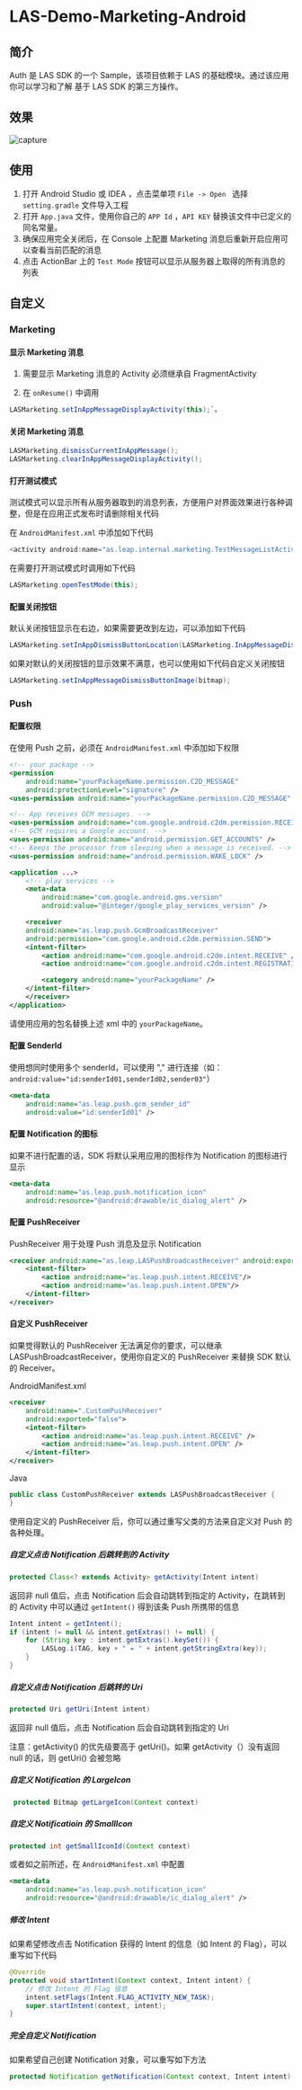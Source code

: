 # LAS-Demo-Marketing-Android

## 简介

Auth 是 LAS SDK 的一个 Sample，该项目依赖于 LAS 的基础模块。通过该应用你可以学习和了解 基于 LAS SDK 的第三方操作。

## 效果

![capture](capture/marketing.gif)

## 使用

1. 打开 Android Studio 或 IDEA ，点击菜单项 `File -> Open ` 选择 `setting.gradle` 文件导入工程
2. 打开 `App.java` 文件，使用你自己的 `APP Id` ，`API KEY` 替换该文件中已定义的同名常量。
3. 确保应用完全关闭后，在 Console 上配置 Marketing 消息后重新开启应用可以查看当前匹配的消息
4. 点击 ActionBar 上的 `Test Mode` 按钮可以显示从服务器上取得的所有消息的列表

## 自定义

### Marketing

#### 显示 Marketing 消息

1. 需要显示 Marketing 消息的 Activity 必须继承自 FragmentActivity

2. 在 `onResume()` 中调用

```java
LASMarketing.setInAppMessageDisplayActivity(this);`。
```

#### 关闭 Marketing 消息

```java
LASMarketing.dismissCurrentInAppMessage();
LASMarketing.clearInAppMessageDisplayActivity();
```

#### 打开测试模式

测试模式可以显示所有从服务器取到的消息列表，方便用户对界面效果进行各种调整，但是在应用正式发布时请删除相关代码

在 `AndroidManifest.xml` 中添加如下代码

```java
<activity android:name="as.leap.internal.marketing.TestMessageListActivity"/>
```

在需要打开测试模式时调用如下代码

```java
LASMarketing.openTestMode(this);
```

#### 配置关闭按钮

默认关闭按钮显示在右边，如果需要更改到左边，可以添加如下代码

```java
LASMarketing.setInAppDismissButtonLocation(LASMarketing.InAppMessageDismissButtonLocation.LEFT);
```

如果对默认的关闭按钮的显示效果不满意，也可以使用如下代码自定义关闭按钮

```java
LASMarketing.setInAppMessageDismissButtonImage(bitmap);
```

### Push

#### 配置权限

在使用 Push 之前，必须在 `AndroidManifest.xml` 中添加如下权限

```xml
<!-- your package -->
<permission
    android:name="yourPackageName.permission.C2D_MESSAGE"
    android:protectionLevel="signature" />
<uses-permission android:name="yourPackageName.permission.C2D_MESSAGE" />

<!-- App receives GCM messages. -->
<uses-permission android:name="com.google.android.c2dm.permission.RECEIVE" />
<!-- GCM requires a Google account. -->
<uses-permission android:name="android.permission.GET_ACCOUNTS" />
<!-- Keeps the processor from sleeping when a message is received. -->
<uses-permission android:name="android.permission.WAKE_LOCK" />

<application ...>
    <!-- play services -->
    <meta-data
        android:name="com.google.android.gms.version"
        android:value="@integer/google_play_services_version" />

    <receiver
    android:name="as.leap.push.GcmBroadcastReceiver"
    android:permission="com.google.android.c2dm.permission.SEND">
    <intent-filter>
        <action android:name="com.google.android.c2dm.intent.RECEIVE" />
        <action android:name="com.google.android.c2dm.intent.REGISTRATION" />

        <category android:name="yourPackageName" />
    </intent-filter>
    </receiver>
</application>
```

请使用应用的包名替换上述 xml 中的 `yourPackageName`。

#### 配置 SenderId

使用想同时使用多个 senderId，可以使用 "," 进行连接（如：`android:value="id:senderId01,senderId02,sender03"`）

```xml
<meta-data
    android:name="as.leap.push.gcm_sender_id"
    android:value="id:senderId01" />
```

#### 配置 Notification 的图标

如果不进行配置的话，SDK 将默认采用应用的图标作为 Notification 的图标进行显示

```xml
<meta-data
    android:name="as.leap.push.notification_icon"
    android:resource="@android:drawable/ic_dialog_alert" />
```

#### 配置 PushReceiver

PushReceiver 用于处理 Push 消息及显示 Notification

```xml
<receiver android:name="as.leap.LASPushBroadcastReceiver" android:exported="false">
    <intent-filter>
        <action android:name="as.leap.push.intent.RECEIVE"/>
        <action android:name="as.leap.push.intent.OPEN"/>
    </intent-filter>
</receiver>
```

#### 自定义 PushReceiver

如果觉得默认的 PushReceiver 无法满足你的要求，可以继承 LASPushBroadcastReceiver，使用你自定义的 PushReceiver 来替换 SDK 默认的 Receiver。

AndroidManifest.xml

```xml
<receiver
    android:name=".CustomPushReceiver"
    android:exported="false">
    <intent-filter>
        <action android:name="as.leap.push.intent.RECEIVE" />
        <action android:name="as.leap.push.intent.OPEN" />
    </intent-filter>
</receiver>
```

Java

```java
public class CustomPushReceiver extends LASPushBroadcastReceiver {
}
```

使用自定义的 PushReceiver 后，你可以通过重写父类的方法来自定义对 Push 的各种处理。

##### 自定义点击 Notification 后跳转到的 Activity

```java
protected Class<? extends Activity> getActivity(Intent intent)
```

返回非 null 值后，点击 Notification 后会自动跳转到指定的 Activity，在跳转到的 Activity 中可以通过 `getIntent()` 得到该条 Push 所携带的信息

```java
Intent intent = getIntent();
if (intent != null && intent.getExtras() != null) {
    for (String key : intent.getExtras().keySet()) {
        LASLog.i(TAG, key + " = " + intent.getStringExtra(key));
    }
}
```

#####  自定义点击 Notification 后跳转的 Uri

```java
protected Uri getUri(Intent intent)
```

返回非 null 值后，点击 Notification 后会自动跳转到指定的 Uri

注意：getActivity() 的优先级要高于 getUri()。如果 getActivity（）没有返回 null 的话，则 getUri() 会被忽略

##### 自定义 Notification 的 LargeIcon

```java
 protected Bitmap getLargeIcon(Context context)
```

##### 自定义 Notificatioin 的 SmallIcon

```java
protected int getSmallIconId(Context context)
```

或者如之前所述，在 `AndroidManifest.xml` 中配置

```xml
<meta-data
    android:name="as.leap.push.notification_icon"
    android:resource="@android:drawable/ic_dialog_alert" />
```

##### 修改 Intent

如果希望修改点击 Notification 获得的 Intent 的信息（如 Intent 的 Flag），可以重写如下代码

```java
@Override
protected void startIntent(Context context, Intent intent) {
	// 修改 Intent 的 Flag 信息
    intent.setFlags(Intent.FLAG_ACTIVITY_NEW_TASK);
    super.startIntent(context, intent);
}
```

##### 完全自定义 Notification

如果希望自己创建 Notification 对象，可以重写如下方法

```java
protected Notification getNotification(Context context, Intent intent)
```




